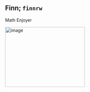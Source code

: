 ## Finn; `finnrw`
Math Enjoyer

<img width="259" height="194" alt="image" src="https://github.com/user-attachments/assets/19119529-5af7-4dc3-928f-40f1b905aa25" />

